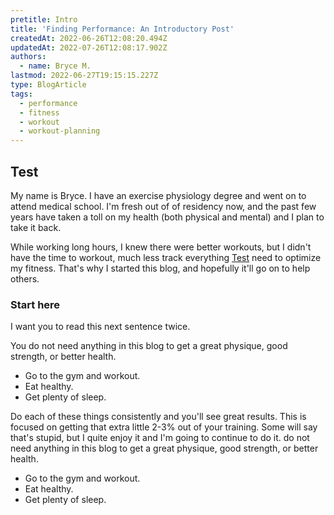 ```yaml
---
pretitle: Intro
title: 'Finding Performance: An Introductory Post'
createdAt: 2022-06-26T12:08:20.494Z
updatedAt: 2022-07-26T12:08:17.902Z
authors:
  - name: Bryce M.
lastmod: 2022-06-27T19:15:15.227Z
type: BlogArticle
tags:
  - performance
  - fitness
  - workout
  - workout-planning
---
```


## Test

My name is Bryce. I have an exercise physiology degree and went on to attend medical school. I'm fresh out of of residency now, and the past few years have taken a toll on my health (both physical and mental) and I plan to take it back.

While working long hours, I knew there were better workouts, but I didn't have the time to workout, much less track everything [Test](#test) need to optimize my fitness.
That's why I started this blog, and hopefully it'll go on to help others.

### Start here

I want you to read this next sentence twice.

You do not need anything in this blog to get a great physique, good strength, or better health.

- Go to the gym and workout.
- Eat healthy.
- Get plenty of sleep.

Do each of these things consistently and you'll see great results. This is focused on getting that extra little 2-3% out of your training. Some will say that's stupid, but I quite enjoy it and I'm going to continue to do it. do not need anything in this blog to get a great physique, good strength, or better health.

- Go to the gym and workout.
- Eat healthy.
- Get plenty of sleep.
